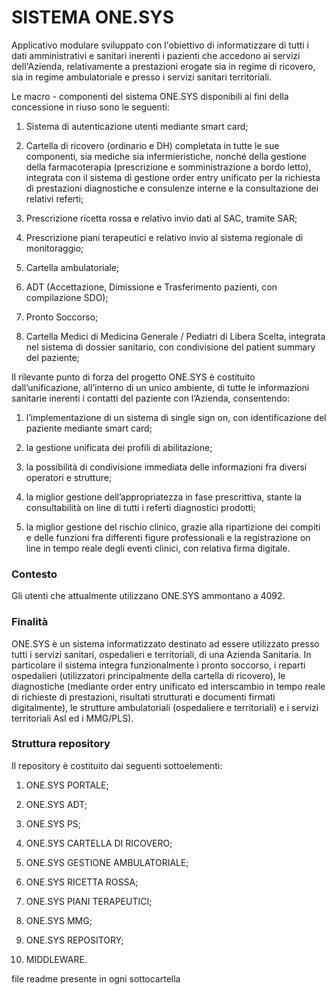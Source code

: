 # SISTEMA ONE.SYS

Applicativo modulare sviluppato con l'obiettivo di informatizzare di tutti i dati amministrativi e sanitari inerenti i pazienti che accedono ai servizi dell'Azienda,
relativamente a prestazioni erogate sia in regime di ricovero, sia in regime ambulatoriale
e presso i servizi sanitari territoriali.

Le macro - componenti del sistema ONE.SYS disponibili ai fini della concessione in riuso sono le seguenti:
1. Sistema di autenticazione utenti mediante smart card;
>
2. Cartella di ricovero (ordinario e DH) completata in tutte le sue componenti, sia
mediche sia infermieristiche, nonché della gestione della farmacoterapia
(prescrizione e somministrazione a bordo letto), integrata con il sistema di gestione
order entry unificato per la richiesta di prestazioni diagnostiche e consulenze
interne e la consultazione dei relativi referti;
>
3. Prescrizione ricetta rossa e relativo invio dati al SAC, tramite SAR;
>
4. Prescrizione piani terapeutici e relativo invio al sistema regionale di monitoraggio;
>
5. Cartella ambulatoriale;
>
6. ADT (Accettazione, Dimissione e Trasferimento pazienti, con compilazione SDO);
>
7. Pronto Soccorso;
>
8. Cartella Medici di Medicina Generale / Pediatri di Libera Scelta, integrata nel
sistema di dossier sanitario, con condivisione del patient summary del paziente;

Il rilevante punto di forza del progetto ONE.SYS è costituito dall’unificazione, all’interno di un unico ambiente, di tutte le informazioni sanitarie inerenti i contatti del paziente con l’Azienda, consentendo:
1. l’implementazione di un sistema di single sign on, con identificazione del paziente
mediante smart card;
>
2. la gestione unificata dei profili di abilitazione;
>
3. la possibilità di condivisione immediata delle informazioni fra diversi operatori e
strutture;
>
4. la miglior gestione dell’appropriatezza in fase prescrittiva, stante la consultabilità on line di tutti i referti diagnostici prodotti;
>
5. la miglior gestione del rischio clinico, grazie alla ripartizione dei compiti e delle funzioni fra differenti figure professionali e la registrazione on line in tempo reale degli eventi clinici, con relativa firma digitale.

### Contesto

Gli utenti che attualmente utilizzano ONE.SYS ammontano a 4092.

### Finalità

ONE.SYS  è un sistema informatizzato destinato ad essere utilizzato presso tutti i servizi sanitari, ospedalieri e territoriali, di una Azienda Sanitaria. In particolare il sistema integra funzionalmente i pronto soccorso, i reparti ospedalieri (utilizzatori principalmente della cartella di ricovero), le diagnostiche (mediante order entry unificato ed interscambio in tempo reale di richieste di prestazioni, risultati strutturati e documenti firmati digitalmente), le strutture ambulatoriali (ospedaliere e territoriali) e i servizi territoriali Asl ed i MMG/PLS).

### Struttura repository

Il repository è costituito dai seguenti sottoelementi:

1. ONE.SYS PORTALE;
>
2. ONE.SYS ADT;
>
3. ONE.SYS PS;
>
4. ONE.SYS CARTELLA DI RICOVERO;
>
5. ONE.SYS GESTIONE AMBULATORIALE;
>
6. ONE.SYS RICETTA ROSSA;
>
7. ONE.SYS PIANI TERAPEUTICI;
>
8. ONE.SYS MMG;
>
9. ONE.SYS REPOSITORY;
>
10. MIDDLEWARE.

file readme presente in ogni sottocartella
